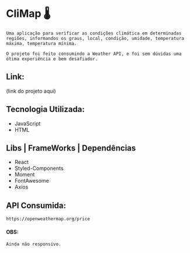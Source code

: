 # CliMap 🌡
    Uma aplicação para verificar as condições climática em determinadas regiões, informandos os graus, local, condição, umidade, temperatura máxima, temperatura mínima.
    
    O projeto foi feito consumindo a Weather API, e foi sem dúvidas uma ótima experiência e bem desafiador.

## Link:
(link do projeto aqui)

## Tecnologia Utilizada:
- JavaScript
- HTML

## Libs | FrameWorks | Dependências
- React
- Styled-Components
- Moment
- FontAwesome
- Axios

## API Consumida:
    https://openweathermap.org/price

#### OBS:
    Ainda não responsivo.
